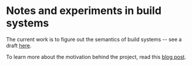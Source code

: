 # Notes and experiments in build systems

The current work is to figure out the semantics of build systems -- see a draft
[here](https://github.com/snowleopard/build-systems/blob/master/src/Development/Build.hs).

To learn more about the motivation behind the project, read this
[blog post](https://blogs.ncl.ac.uk/andreymokhov/cloud-and-dynamic-builds/).
